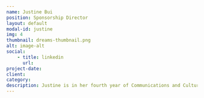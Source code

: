 ```yaml
---
name: Justine Bui
position: Sponsorship Director
layout: default
modal-id: justine
img: 4
thumbnail: dreams-thumbnail.png
alt: image-alt
social:
    - title: linkedin
      url: 
project-date:
client:
category:
description: Justine is in her fourth year of Communications and Culture with a minor in Computer Science and another in Visual Arts & Art History at the University of Calgary. She enjoys playing volleyball and likes to watch hockey as well. Aside from sports, she can be found drawing, reading, or on her laptop working on personal projects.
---
```


